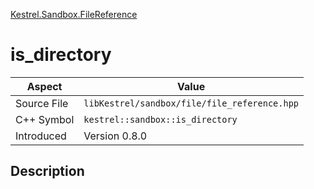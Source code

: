 [Kestrel.Sandbox.FileReference](index.md)
# is_directory
| Aspect | Value |
| --- | --- |
| Source File | `libKestrel/sandbox/file/file_reference.hpp` |
| C++ Symbol | `kestrel::sandbox::is_directory` |
| Introduced | Version 0.8.0 |
## Description
